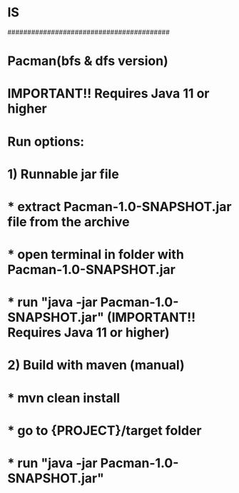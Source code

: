 # IS
#########################################
# Pacman(bfs & dfs version)
# IMPORTANT!! Requires Java 11 or higher
# Run options:
# 1) Runnable jar file
#    * extract Pacman-1.0-SNAPSHOT.jar file from the archive
#    * open terminal in folder with Pacman-1.0-SNAPSHOT.jar
#    * run "java -jar Pacman-1.0-SNAPSHOT.jar" (IMPORTANT!! Requires Java 11 or higher)
# 2) Build with maven (manual)
#    * mvn clean install
#    * go to {PROJECT}/target folder
#    * run "java -jar Pacman-1.0-SNAPSHOT.jar"
